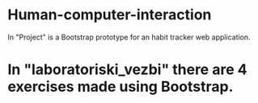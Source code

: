 # Human-computer-interaction
In "Project" is a Bootstrap prototype for an habit tracker web application. 
# In "laboratoriski_vezbi" there are 4 exercises made using Bootstrap.
